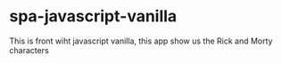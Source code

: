 # spa-javascript-vanilla

This is front wiht javascript vanilla, this app show us the Rick and Morty characters
